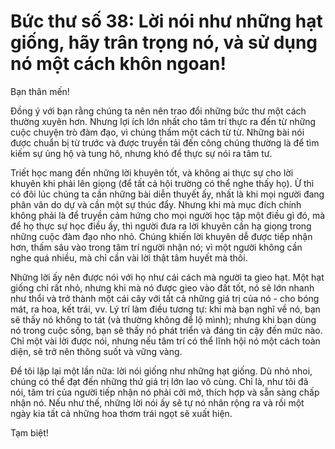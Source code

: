 # Bức thư số 38: Lời nói như những hạt giống, hãy trân trọng nó, và sử dụng nó một cách khôn ngoan!

Bạn thân mến!

Đồng ý với bạn rằng chúng ta nên nên trao đổi những bức thư một cách thường xuyên hơn. Nhưng lợi ích lớn nhất cho tâm trí thực ra đến từ những cuộc chuyện trò đàm đạo, vì chúng thấm một cách từ từ. Những bài nói được chuẩn bị từ trước và được truyền tải đến công chúng thường là để tìm kiếm sự ủng hộ và tung hô, nhưng khó để thực sự nói ra tâm tư.

Triết học mang đến những lời khuyên tốt, và không ai thực sự cho lời khuyên khi phải lên giọng (để tất cả hội trường có thể nghe thấy họ). Ừ thì có đôi lúc chúng ta cần những bài diễn thuyết ấy, nhất là khi mọi người đang phân vân do dự và cần một sự thúc đẩy. Nhưng khi mà mục đích chính không phải là để truyền cảm hứng cho mọi người học tập một điều gì đó, mà để họ thực sự học điều ấy, thì người đưa ra lời khuyên cần hạ giọng trong những cuộc đàm đạo nho nhỏ. Chúng khiến lời khuyên dễ được tiếp nhận hơn, thấm sâu vào trong tâm trí người nhận nó; vì một người không cần nghe quá nhiều, mà chỉ cần vài lời thật tâm huyết mà thôi.

Những lời ấy nên được nói với họ như cái cách mà người ta gieo hạt. Một hạt giống chỉ rất nhỏ, nhưng khi mà nó được gieo vào đất tốt, nó sẽ lớn nhanh như thổi và trở thành một cái cây với tất cả những giá trị của nó - cho bóng mát, ra hoa, kết trái, vv. Lý trí làm điều tương tự: khi mà bạn nghĩ về nó, bạn sẽ thấy nó không to tát (và thường không để lộ mình); nhưng khi bạn dùng nó trong cuộc sống, bạn sẽ thấy nó phát triển và đáng tin cậy đến mức nào. Chỉ một vài lời được nói, nhưng nếu tâm trí có thể lĩnh hội nó một cách toàn diện, sẽ trở nên thông suốt và vững vàng.

Để tôi lặp lại một lần nữa: lời nói giống như những hạt giống. Dù nhỏ nhoi, chúng có thể đạt đến những thứ giá trị lớn lao vô cùng. Chỉ là, như tôi đã nói, tâm trí của người tiếp nhận nó phải cởi mở, thích hợp và sẵn sàng chấp nhận nó. Nếu như thế, những lời nói ấy sẽ tự nó nhân rộng ra và rồi một ngày kia tất cả những hoa thơm trái ngọt sẽ xuất hiện.

Tạm biệt!